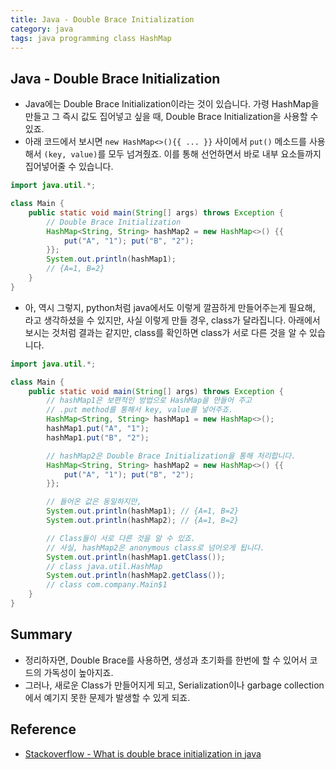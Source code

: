```yaml
---
title: Java - Double Brace Initialization
category: java
tags: java programming class HashMap
---
```


## Java - Double Brace Initialization

- Java에는 Double Brace Initialization이라는 것이 있습니다. 가령 HashMap을 만들고 그 즉시 값도 집어넣고 싶을 때, Double Brace Initialization을 사용할 수 있죠. 
- 아래 코드에서 보시면 `new HashMap<>(){{ ... }}` 사이에서 `put()` 메소드를 사용해서 `(key, value)`를 모두 넘겨줬죠. 이를 통해 선언하면서 바로 내부 요소들까지 집어넣어줄 수 있습니다.

```java
import java.util.*;

class Main {
    public static void main(String[] args) throws Exception {
        // Double Brace Initialization
        HashMap<String, String> hashMap2 = new HashMap<>() {{
            put("A", "1"); put("B", "2");
        }};
        System.out.println(hashMap1);
        // {A=1, B=2}
    }
}
```

- 아, 역시 그렇지, python처럼 java에서도 이렇게 깔끔하게 만들어주는게 필요해, 라고 생각하셨을 수 있지만, 사실 이렇게 만들 경우, class가 달라집니다. 아래에서 보시는 것처럼 결과는 같지만, class를 확인하면 class가 서로 다른 것을 알 수 있습니다.

```java
import java.util.*;

class Main {
    public static void main(String[] args) throws Exception {
        // hashMap1은 보편적인 방법으로 HashMap을 만들어 주고
        // .put method를 통해서 key, value를 넣어주죠.
        HashMap<String, String> hashMap1 = new HashMap<>();
        hashMap1.put("A", "1");
        hashMap1.put("B", "2");

        // hashMap2은 Double Brace Initialization을 통해 처리합니다.
        HashMap<String, String> hashMap2 = new HashMap<>() {{
            put("A", "1"); put("B", "2");
        }};

        // 들어온 값은 동일하지만, 
        System.out.println(hashMap1); // {A=1, B=2}
        System.out.println(hashMap2); // {A=1, B=2}

        // Class들이 서로 다른 것을 알 수 있죠. 
        // 사실, hashMap2은 anonymous class로 넘어오게 됩니다.
        System.out.println(hashMap1.getClass());
        // class java.util.HashMap
        System.out.println(hashMap2.getClass());
        // class com.company.Main$1
    }
}
```

## Summary 

- 정리하자면, Double Brace를 사용하면, 생성과 초기화를 한번에 할 수 있어서 코드의 가독성이 높아지죠.
- 그러나, 새로운 Class가 만들어지게 되고, Serialization이나 garbage collection에서 예기지 못한 문제가 발생할 수 있게 되죠.​

## Reference

- [Stackoverflow - What is double brace initialization in java](https://stackoverflow.com/questions/1958636/what-is-double-brace-initialization-in-java)
